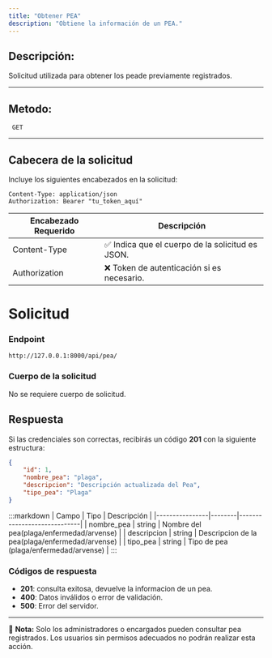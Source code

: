 ```yaml
---
title: "Obtener PEA"
description: "Obtiene la información de un PEA."
---
```


## Descripción:

Solicitud utilizada para obtener los peade previamente registrados.

---

## Metodo:
```
 GET
```
---
## **Cabecera de la solicitud**
Incluye los siguientes encabezados en la solicitud:
```
Content-Type: application/json
Authorization: Bearer "tu_token_aquí"
```
|Encabezado	Requerido | Descripción  |
|-------------------- |--------------|
|Content-Type	      |✅	Indica que el cuerpo de la solicitud es JSON.
|Authorization        |❌	Token de autenticación si es necesario.


# **Solicitud**

### **Endpoint**
```
http://127.0.0.1:8000/api/pea/
```
### **Cuerpo de la solicitud**
No se requiere cuerpo de solicitud.

## **Respuesta**

Si las credenciales son correctas, recibirás un código **201** con la siguiente estructura:

```json
{
    "id": 1,
    "nombre_pea": "plaga",
    "descripcion": "Descripción actualizada del Pea",
    "tipo_pea": "Plaga"
}
```

:::markdown
| Campo           | Tipo   | Descripción                |
|----------------|--------|-----------------------------|
| nombre_pea     | string | Nombre del pea(plaga/enfermedad/arvense) |
| descripcion    | string | Descripcion de la pea(plaga/enfermedad/arvense) |
| tipo_pea       | string | Tipo de pea (plaga/enfermedad/arvense)  |
:::


### **Códigos de respuesta**
- **201**: consulta exitosa, devuelve la informacion de un pea.
- **400**: Datos inválidos o error de validación.
- **500**: Error del servidor.

---

📄 **Nota:** Solo los administradores o encargados pueden consultar pea registrados. Los usuarios sin permisos adecuados no podrán realizar esta acción.

